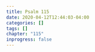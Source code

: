 ```yaml
---
title: Psalm 115
date: 2020-04-12T12:44:03-04:00
categories: []
tags: []
chapter: "115"
inprogress: false
---
```


